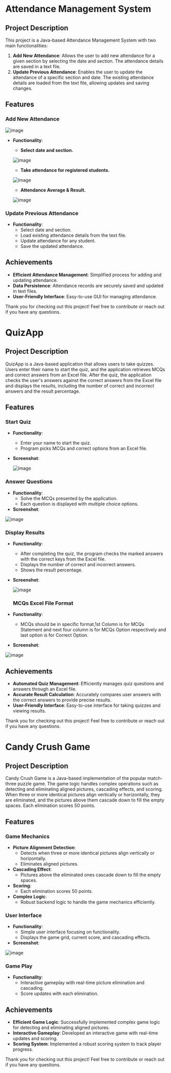 # Attendance Management System

## Project Description

This project is a Java-based Attendance Management System with two main functionalities:
1. **Add New Attendance**: Allows the user to add new attendance for a given section by selecting the date and section. The attendance details are saved in a text file.
2. **Update Previous Attendance**: Enables the user to update the attendance of a specific section and date. The existing attendance details are loaded from the text file, allowing updates and saving changes.

## Features

### Add New Attendance
![image](https://github.com/huzaifasaeed123/Java-Projects-OOP-DSA-/assets/143410512/52084418-7556-4861-8c39-45251593ff23)

- **Functionality**: 
  - **Select date and section.**
    
   ![image](https://github.com/huzaifasaeed123/Java-Projects-OOP-DSA-/assets/143410512/44a5e4a2-e801-4363-84b0-bd9a2550eb3b)
  - **Take attendance for registered students.**
    
   ![image](https://github.com/huzaifasaeed123/Java-Projects-OOP-DSA-/assets/143410512/23b8788f-bd36-42ec-a469-4839b819b3a6)
  - **Attendance Average & Result.**
    
   ![image](https://github.com/huzaifasaeed123/Java-Projects-OOP-DSA-/assets/143410512/85090763-0a83-4e85-bf12-66157c21fe0e)
### Update Previous Attendance

- **Functionality**: 
  - Select date and section.
  - Load existing attendance details from the text file.
  - Update attendance for any student.
  - Save the updated attendance.

## Achievements

- **Efficient Attendance Management**: Simplified process for adding and updating attendance.
- **Data Persistence**: Attendance records are securely saved and updated in text files.
- **User-Friendly Interface**: Easy-to-use GUI for managing attendance.

Thank you for checking out this project! Feel free to contribute or reach out if you have any questions.

# QuizApp

## Project Description

QuizApp is a Java-based application that allows users to take quizzes. Users enter their name to start the quiz, and the application retrieves MCQs and correct answers from an Excel file. After the quiz, the application checks the user's answers against the correct answers from the Excel file and displays the results, including the number of correct and incorrect answers and the result percentage.

## Features

### Start Quiz

- **Functionality**: 
  - Enter your name to start the quiz.
  - Program picks MCQs and correct options from an Excel file.
- **Screenshot**:

  ![image](https://github.com/huzaifasaeed123/Java-Projects-OOP-DSA-/assets/143410512/f96f1098-9881-4dd9-a496-8c95e2a2e72b)


### Answer Questions

- **Functionality**: 
  - Solve the MCQs presented by the application.
  - Each question is displayed with multiple choice options.
- **Screenshot**:
  
 ![image](https://github.com/huzaifasaeed123/Java-Projects-OOP-DSA-/assets/143410512/330bb605-ddb0-48a4-80f7-1460c0ca2678)


### Display Results

- **Functionality**: 
  - After completing the quiz, the program checks the marked answers with the correct keys from the Excel file.
  - Displays the number of correct and incorrect answers.
  - Shows the result percentage.
- **Screenshot**:
  
  ![image](https://github.com/huzaifasaeed123/Java-Projects-OOP-DSA-/assets/143410512/9635fdd8-30de-4e56-8985-c2184eadf8bc)
  
  ### MCQs Excel File Format

- **Functionality**: 
  - MCQs should be in specific format,1st Column is for MCQs Statement and next four column is for MCQs Option respectively and last option is for Correct Option.
- **Screenshot**:
  
![image](https://github.com/huzaifasaeed123/Java-Projects-OOP-DSA-/assets/143410512/734b4842-ae33-4af5-b95c-fe92d2de61ad)



## Achievements

- **Automated Quiz Management**: Efficiently manages quiz questions and answers through an Excel file.
- **Accurate Result Calculation**: Accurately compares user answers with the correct answers to provide precise results.
- **User-Friendly Interface**: Easy-to-use interface for taking quizzes and viewing results.

Thank you for checking out this project! Feel free to contribute or reach out if you have any questions.


# Candy Crush Game

## Project Description

Candy Crush Game is a Java-based implementation of the popular match-three puzzle game. The game logic handles complex operations such as detecting and eliminating aligned pictures, cascading effects, and scoring. When three or more identical pictures align vertically or horizontally, they are eliminated, and the pictures above them cascade down to fill the empty spaces. Each elimination scores 50 points.

## Features

### Game Mechanics

- **Picture Alignment Detection**: 
  - Detects when three or more identical pictures align vertically or horizontally.
  - Eliminates aligned pictures.
- **Cascading Effect**: 
  - Pictures above the eliminated ones cascade down to fill the empty spaces.
- **Scoring**: 
  - Each elimination scores 50 points.
- **Complex Logic**: 
  - Robust backend logic to handle the game mechanics efficiently.

### User Interface

- **Functionality**: 
  - Simple user interface focusing on functionality.
  - Displays the game grid, current score, and cascading effects.
- **Screenshot**:
  
 ![image](https://github.com/huzaifasaeed123/Java-Projects-OOP-DSA-/assets/143410512/ce4d6026-5fa2-4ed2-94ce-092e2415ab2a)


### Game Play

- **Functionality**: 
  - Interactive gameplay with real-time picture elimination and cascading.
  - Score updates with each elimination.

## Achievements

- **Efficient Game Logic**: Successfully implemented complex game logic for detecting and eliminating aligned pictures.
- **Interactive Gameplay**: Developed an interactive game with real-time updates and scoring.
- **Scoring System**: Implemented a robust scoring system to track player progress.

Thank you for checking out this project! Feel free to contribute or reach out if you have any questions.

